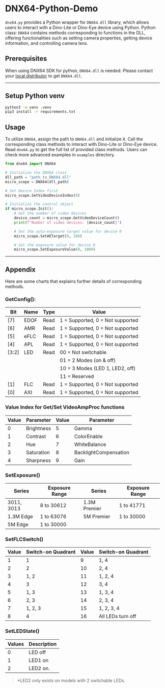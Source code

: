 # DNX64-Python-Demo

`dnx64.py` provides a Python wrapper for `DNX64.dll` library, which allows users to interact with a Dino-Lite or Dino-Eye device using Python.
Python class: `DNX64` contains methods corresponding to functions in the DLL, offering functionalities such as setting camera properties, getting device information, and controlling camera lens.

## Prerequisites

When using DNX64 SDK for python, `DNX64.dll` is needed.
Please contact your [local distributor](https://www.dino-lite.com/contact01.php) to get `DNX64.dll`.

---

## Setup Python venv

```sh
python3 -m venv .venv
pip3 install -r requirements.txt
```

## Usage

To utilize `DNX64`, assign the path to `DNX64.dll` and initialize it. Call the corresponding class methods to interact with Dino-Lite or Dino-Eye device.
Read `dnx64.py` to get the full list of provided class methods.
Users can check more advanced examples in `examples` directory.

```py
from dnx64 import DNX64

# Initialize the DNX64 class
dll_path = "path_to_DNX64.dll"
micro_scope = DNX64(dll_path)

# Set Device Index first
micro_scope.SetVideoDeviceIndex(0)

# Initialize the control object
if micro_scope.Init():
    # Get the number of video devices
    device_count = micro_scope.GetVideoDeviceCount()
    print(f"Number of video devices: {device_count}")

    # Set the auto-exposure target value for device 0
    micro_scope.SetAETarget(0, 100)

    # Set the exposure value for device 0
    micro_scope.SetExposureValue(0, 1000)
```

---

## Appendix

Here are some charts that explains further details of corresponding methods.

### GetConfig():

| Bit   | Name | Type | Value                            |
| ----- | ---- | ---- | -------------------------------- |
| [7]   | EDOF | Read | 1 = Supported, 0 = Not supported |
| [6]   | AMR  | Read | 1 = Supported, 0 = Not supported |
| [5]   | eFLC | Read | 1 = Supported, 0 = Not supported |
| [4]   | APL  | Read | 1 = Supported, 0 = Not supported |
| [3:2] | LED  | Read | 00 = Not switchable              |
|       |      |      | 01 = 2 Modes (on & off)          |
|       |      |      | 10 = 3 Modes (LED 1, LED2, off)  |
|       |      |      | 11 = Reserved                    |
| [1]   | FLC  | Read | 1 = Supported, 0 = Not supported |
| [0]   | AXI  | Read | 1 = Supported, 0 = Not supported |

### Value Index for Get/Set VideoAmpProc functions

| Value | Parameter  | Value | Parameter             |
| ----- | ---------- | ----- | --------------------- |
| 0     | Brightness | 5     | Gamma                 |
| 1     | Contrast   | 6     | ColorEnable           |
| 2     | Hue        | 7     | WhiteBalance          |
| 3     | Saturation | 8     | BacklightCompensation |
| 4     | Sharpness  | 9     | Gain                  |

### SetExposure()

| Series     | Exposure Range | Series       | Exposure Range |
| ---------- | -------------- | ------------ | -------------- |
| 3011, 3013 | 8 to 30612     | 1.3M Premier | 1 to 41771     |
| 1.3M Edge  | 1 to 63076     | 5M Premier   | 1 to 30000     |
| 5M Edge    | 1 to 30000     |              |                |

### SetFLCSwitch()

| Value | Switch-on Quadrant | Value | Switch-on Quadrant |
| ----- | ------------------ | ----- | ------------------ |
| 1     | 1                  | 9     | 1, 4               |
| 2     | 2                  | 10    | 2, 4               |
| 3     | 1, 2               | 11    | 1, 2, 4            |
| 4     | 3                  | 12    | 3, 4               |
| 5     | 1, 3               | 13    | 1, 3, 4            |
| 6     | 2, 3               | 14    | 2, 3, 4            |
| 7     | 1, 2, 3            | 15    | 1, 2, 3, 4         |
| 8     | 4                  | 16    | All LEDs turn off  |

### SetLEDState()

| Values | Description |
| ------ | ----------- |
| 0      | LED off     |
| 1      | LED1 on     |
| 2      | LED2 on.    |

> \*LED2 only exists on models with 2 switchable LEDs.
